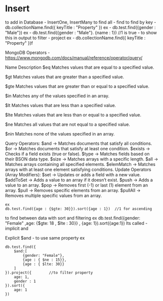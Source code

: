 # Insert

to add in Database - InsertOne, InsertMany
to find all - find
to find by key - db.collectionName.find({ keyTitle : "Property" })
            ex - db.test.find({gender : "Male"})
            ex - db.test.find({gender : "Male"}. {name : 1}) //1 is true - to show this in output
to filter - project
            ex - db.collectionName.find({ keyTitle : "Property" })f



MongoDB Operators - https://www.mongodb.com/docs/manual/reference/operator/query/

Name    Description
$eq     Matches values that are equal to a specified value.

$gt     Matches values that are greater than a specified value.

$gte    Matches values that are greater than or equal to a specified value.

$in     Matches any of the values specified in an array.

$lt     Matches values that are less than a specified value.

$lte    Matches values that are less than or equal to a specified value.

$ne     Matches all values that are not equal to a specified value.

$nin    Matches none of the values specified in an array.

Query Operators:
$and → Matches documents that satisfy all conditions.
$or → Matches documents that satisfy at least one condition.
$exists → Checks if a field exists (true or false).
$type → Matches fields based on their BSON data type.
$size → Matches arrays with a specific length.
$all → Matches arrays containing all specified elements.
$elemMatch → Matches arrays with at least one element satisfying conditions.
Update Operators (Array Modifiers):
$set → Updates or adds a field with a new value.
$addToSet → Adds a value to an array if it doesn’t exist.
$push → Adds a value to an array.
$pop → Removes first (-1) or last (1) element from an array.
$pull → Removes specific elements from an array.
$pullAll → Removes multiple specific values from an array.


    ex
    db.test.find({age : {$gte: 30}}).sort({age : 1})  //1 for ascending


to find between data with sort and filtering
    ex
    db.test.find({gender: "Female" ,age: {$gte: 18 , $lte : 30}} , {age: 1}).sort({age:1})
    Its called - implicit and
    

Explicit $and - to use same property
    ex

    db.test.find({
        $and:[
            {gender: "Female"},
            {age : { $ne : 15}},
            {age : { $lte: 30}}
        ]
    }).project({        //to filter property
        age: 1,
        gender : 1
    }).sort({
        age: 1
    })



